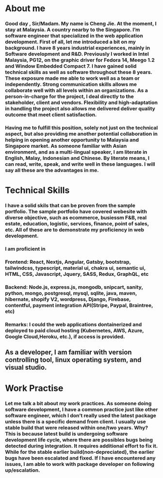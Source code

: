 # About me
### Good day , Sir/Madam. My name is Cheng Jie. At the moment, I stay at Malaysia. A country nearby to the Singapore. I’m software engineer that specialized in the web application development. First of all, let me introduced a bit on my background. I have 8 years industrial experiences, mainly in Software development and R&D. Previously I worked in Intel Malaysia, PG12, on the graphic driver for Fedora 14, Meego 1.2 and Window Embedded Compact 7. I have gained solid technical skills as well as software throughout these 8 years. These exposure made me able to work well as a team or independently.  Strong communication skills allows me collaborate well with all levels within an organizations. As a person-in-charge for the project, I deal directly to the stakeholder, client and vendors. Flexibility and high-adaptation in handling the project also allows me delivered deliver quality outcome that meet client satisfaction.

### Having me to fulfill this position, solely not just on the technical aspect, but also providing me another potential collaboration in helping in opening another opportunity to Malaysia and Singapore market. As someone familiar with Asian environment, and as a multi-lingual speaker, I am literate in English, Malay, Indonesian and Chinese. By literate means, I can read, write, speak, and write well in these languages. I will say all these are the advantages in me.   

# Technical Skills
### I have a solid skils that can be proven from the sample portfolio. The sample portfolio have covered webesite with diverse objective, such as ecommerce, busiessm F&B, real estate, education, logistic, services, finance, point of sales, etc. All of these are to demonstrate my proficiency in web development.
### I am proficient in
### Frontend: React, Nextjs, Angular, Gatsby, bootstrap, tailwindcss, typescript, material ui, chakra ui, semantic ui, HTML, CSS, Javascript, Jquery, SASS, Redux, GraphQL, etc  
### Backend: Node.js, express.js, mongodb, snipcart, sanity, python, mongo, postgresql, mysql, sqlite, java, maven, hibernate, shopify V2, wordpress, Django, Firebase, contentful, payment integration API(Stripe, Paypal, Braintree, etc)
### Remarks: I could the web applications dontainerized and deployed to paid cloud hosting (Kubernetes, AWS, Azure, Google Cloud,Heroku, etc.), if access is provided.
## As a developer, I am familiar with version controlling tool, linux operating system, and visual studio.

# Work Practise
### Let me talk a bit about my work practices. As  someone doing software development, I have a common practice just like other software engineer, which I don’t really used the latest package unless there is a specific demand from client.  I usually use stable build that were released within one/two years. Why? This is because latest build is undergoing software development life cycle, where there are possibles bugs being detected during integration. It requires additional effort to fix it. While for the stable earlier build(non-depreciated), the earlier bugs have been escalated and fixed. If I have encountered any issues, I am able to work with package developer on following up/escalation. 
